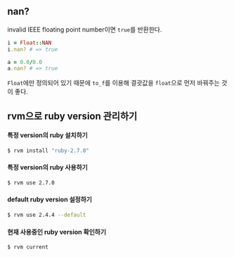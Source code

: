 ## nan?
invalid IEEE floating point number이면 `true`를 반환한다.  
```ruby
i = Float::NAN
i.nan? # => true

a = 0.0/0.0
a.nan? # => true
```
`Float`에만 정의되어 있기 때문에 `to_f`를 이용해 결괏값을 `float`으로 먼저 바꿔주는 것이 좋다.  

## rvm으로 ruby version 관리하기
#### 특정 version의 ruby 설치하기
```bash
$ rvm install "ruby-2.7.0"
```
#### 특정 version의 ruby 사용하기
```bash
$ rvm use 2.7.0
```
#### default ruby version 설정하기
```bash
$ rvm use 2.4.4 --default
```
#### 현재 사용중인 ruby version 확인하기
```bash
$ rvm current
```
